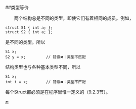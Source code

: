 ##类型等价

&emsp;&emsp;两个结构总是不同的类型，即使它们有着相同的成员。例如，

    struct S1 { int a; };
    struct S2 { int a; };
    
是不同的类型。所以

    S1 x;
    S2 y = x;         // 错误❌：类型不匹配
    
结构类型也与各种基本类型不同，所以

    S1 x;
    int i = x;        // 错误❌：类型不匹配
    
每个Struct都必须是在程序里惟一定义的（9.2.3节）。

🔚